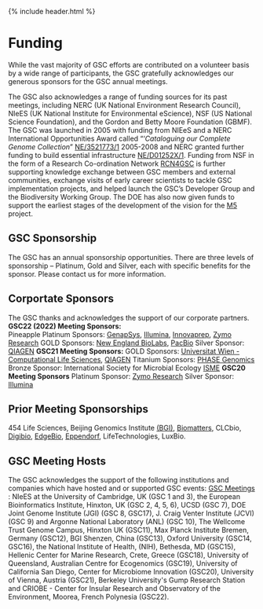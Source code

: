{% include header.html %}

# Funding

While the vast majority of GSC efforts are contributed on a volunteer basis by a wide range of participants, the GSC gratefully acknowledges our generous sponsors for the GSC annual meetings.

The GSC also acknowledges a range of funding sources for its past meetings, including NERC (UK National Environment Research Council), NIeES (UK National Institute for Environmental eScience), NSF (US National Science Foundation), and the Gordon and Betty Moore Foundation (GBMF).
The GSC was launched in 2005 with funding from NIEeS and a NERC International Opportunities Award called “‘_Cataloguing our Complete Genome Collection_” [NE/3521773/1](http://gotw.nerc.ac.uk/list_full.asp?pcode=NE/D521773/1&cookieConsent=A) 2005-2008 and NERC granted further funding to build essential infrastructure [NE/D01252X/1](http://gotw.nerc.ac.uk/list_full.asp?pcode=NE/D01252X/1&cookieConsent=A). Funding from NSF in the form of a Research Co-ordination Network [RCN4GSC](https://pubmed.ncbi.nlm.nih.gov/21304642/) is further supporting knowledge exchange between GSC members and external communities, exchange visits of early career scientists to tackle GSC implementation projects, and helped launch the GSC’s Developer Group and the Biodiversity Working Group. The DOE has also now given funds to support the earliest stages of the development of the vision for the [M5](https://www.gensc.org/pages/projects/m5-project.html) project.


## GSC Sponsorship

The GSC has an annual sponsorship opportunities. There are three levels of sponsorship – Platinum, Gold and Silver, each with specific benefits for the sponsor. Please contact us for more information.

## Corportate Sponsors 
The GSC thanks and acknowledges the support of our corporate partners. 
**GSC22 (2022) Meeting Sponsors:**  
Pineapple Platinum Sponsors: [GenapSys](https://genapsys.com), [Illumina](https://www.illumina.com), [Innovaprep](https://www.innovaprep.com), [Zymo Research](https://www.zymoresearch.com)
GOLD Sponsors: [New England BioLabs](https://www.neb.com), [PacBio](https://www.pacb.com)
Silver Sponsor: [QIAGEN](https://www.qiagen.com/)
**GSC21 Meeting Sponsors:** 
GOLD Sponsors: [Universitat Wien - Computational Life Sciences](https://lifesciences.univie.ac.at/research/key-research-areas/computational-life-sciences/), [QIAGEN](https://www.qiagen.com/)
Titanium Sponsors: [PHASE Genomics](https://phasegenomics.com)
Bronze Sponsor: International Society for Microbial Ecology [ISME](https://www.isme-microbes.org) 
**GSC20 Meeting Sponsors**
Platinum Sponsor: [Zymo Research](https://www.zymoresearch.com)
Silver Sponsor: [Illumina](https://www.illumina.com)



## Prior Meeting Sponsorships
454 Life Sciences, Beijing Genomics Institute [(BGI)](https://www.bgi.com/global/home), [Biomatters](https://www.geneious.com/about/), CLCbio, [Digibio](https://digibio.org), [EdgeBio](https://www.edgebio.com), [Eppendorf](https://www.eppendorf.com/US-en/),   LifeTechnologies, LuxBio.



## GSC Meeting Hosts
The GSC acknowledges the support of the following institutions and companies which have hosted and or supported GSC events:
[GSC Meetings](https://www.gensc.org/pages/meetings.html) : 
NIeES at the University of Cambridge, UK (GSC 1 and 3), the European Bioinformatics Institute, Hinxton, UK (GSC 2, 4, 5, 6), UCSD (GSC 7), DOE Joint Genome Institute (JGI) (GSC 8, GSC17), J. Craig Venter Institute (JCVI) (GSC 9) and Argonne National Laboratory (ANL) (GSC 10), The Wellcome Trust Genome Campus, Hinxton UK (GSC11), Max Planck Institute Bremen, Germany (GSC12), BGI Shenzen, China (GSC13), Oxford University (GSC14, GSC16), the National Institute of Health, (NIH), Bethesda, MD (GSC15), Hellenic Center for Marine Research, Crete, Greece (GSC18), University of Queensland, Australian Centre for Ecogenomics (GSC19), University of California San Diego, Center for Microbiome Innovation (GSC20), University of Vienna, Austria (GSC21), Berkeley University's Gump Research Station and CRIOBE - Center for Insular Research and Observatory of the Environment, Moorea, French Polynesia (GSC22).  



